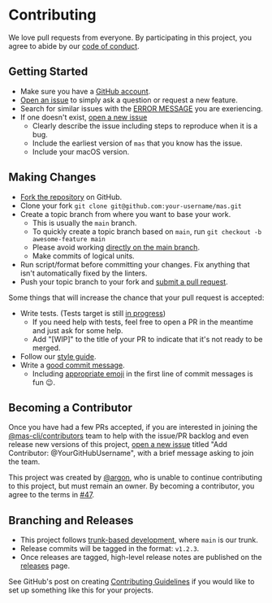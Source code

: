 # Contributing

We love pull requests from everyone. By participating in this project, you agree to abide by our [code of conduct](CODE_OF_CONDUCT.md).

## Getting Started

- Make sure you have a [GitHub account](https://github.com/join).
- [Open an issue](https://github.com/mas-cli/mas/issues/new) to simply ask a question or request a new feature.
- Search for similar issues with the
[ERROR MESSAGE](https://github.com/mas-cli/mas/issues?utf8=%E2%9C%93&q=is%3Aopen+ERROR+MESSAGE)
you are exeriencing.
- If one doesn't exist, [open a new issue](https://github.com/mas-cli/mas/issues/new)
  - Clearly describe the issue including steps to reproduce when it is a bug.
  - Include the earliest version of `mas` that you know has the issue.
  - Include your macOS version.

## Making Changes

- [Fork the repository](https://github.com/mas-cli/mas#fork-destination-box) on GitHub.
- Clone your fork
  `git clone git@github.com:your-username/mas.git`
- Create a topic branch from where you want to base your work.
  - This is usually the `main` branch.
  - To quickly create a topic branch based on `main`, run
     `git checkout -b awesome-feature main`
  - Please avoid working [directly on the main branch](https://softwareengineering.stackexchange.com/questions/223400/when-should-i-stop-committing-to-master-on-new-projects).
  - Make commits of logical units.
- Run script/format before committing your changes. Fix anything that isn't automatically fixed by the linters.
- Push your topic branch to your fork and [submit a pull request](https://github.com/mas-cli/mas/compare/main...your-username:topic-branch).

Some things that will increase the chance that your pull request is accepted:

- Write tests. (Tests target is still [in progress](https://github.com/mas-cli/mas/issues/123))
  - If you need help with tests, feel free to open a PR in the meantime and just ask for some help.
  - Add "[WIP]" to the title of your PR to indicate that it's not ready to be merged.
- Follow our [style guide](docs/style.md).
- Write a [good commit message](http://tbaggery.com/2008/04/19/a-note-about-git-commit-messages.html).
  - Including [appropriate emoji](https://gitmoji.carloscuesta.me/) in the first line of commit messages is fun :wink:.

## Becoming a Contributor

Once you have had a few PRs accepted, if you are interested in joining the
[@mas-cli/contributors](https://github.com/orgs/mas-cli/teams/contributors)
team to help with the issue/PR backlog and even release new versions of this project,
[open a new issue](https://github.com/mas-cli/mas/issues/new)
titled "Add Contributor: @YourGitHubUsername", with a brief message asking to join the team.

This project was created by [@argon](https://github.com/argon), who is unable to continue contributing
to this project, but must remain an owner. By becoming a contributor, you agree to the terms in [#47](https://github.com/mas-cli/mas/issues/47).

## Branching and Releases

- This project follows [trunk-based development](https://trunkbaseddevelopment.com/), where `main` is our trunk.
- Release commits will be tagged in the format: `v1.2.3`.
- Once releases are tagged, high-level release notes are published on the
[releases](https://github.com/mas-cli/mas/releases) page.

See GitHub's post on creating [Contributing Guidelines](https://github.com/blog/1184-contributing-guidelines)
if you would like to set up something like this for your projects.
